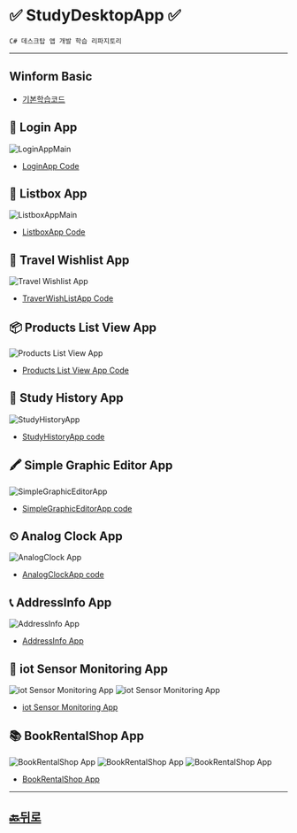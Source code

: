 # ✅ StudyDesktopApp ✅

```
C# 데스크탑 앱 개발 학습 리파지토리 
```
________________________________
##  Winform Basic
* [기본학습코드](https://github.com/JaehyeonHeo/StudyDesktopApp/commit/f824c24b036f3d8b0685ed6ce9bf443d2b77dcae)

## 🔐 Login App 
![LoginAppMain](https://raw.githubusercontent.com/JaehyeonHeo/StudyDesktopApp/86314b00db138d1d2ecf2aa6fb22570a53c214be/images/LoginApp.png "LoginAppMain")  
* [LoginApp Code](WinformApp/PracticeWinApp/PracticeWInApp/LoginApp/FrmLogin.cs "소스코드")  

## 📃 Listbox App
![ListboxAppMain](https://github.com/JaehyeonHeo/StudyDesktopApp/blob/main/images/ListboxApp.png?raw=true "ListboxApp")
* [ListboxApp Code](WinformApp/ExcerciseWinApp/ListboxWinApp/FrmMain.cs "소스코드")

## 📝 Travel Wishlist App
![Travel Wishlist App](https://raw.githubusercontent.com/JaehyeonHeo/StudyDesktopApp/bf8ec2f448d97977ee423fa2473bb658ed4763d5/images/TravelWishListApp.png "TravelWishlist")
* [TraverWishListApp Code](WinformApp/ExcerciseWinApp/TravelWishlistApp/FrmMain.cs "소스코드")  

## 📦 Products List View App
![Products List View App](images/ListViewApp.png "Products List View App")
* [Products List View App Code](WinformApp/ExcerciseWinApp/ListViewApp/FrmMain.cs "소스코드")  

## 👑 Study History App
![StudyHistoryApp](images/StudyHistoryApp.png "study history app")
* [StudyHistoryApp code](WinformApp/ExcerciseWinApp/StudyHistoryApp/FrmMain.cs "소스코드")
  
## 🖍 Simple Graphic Editor App
![SimpleGraphicEditorApp](images/SimpleGraphicEditor.png "study history app")
* [SimpleGraphicEditorApp code](WinformApp/ExcerciseWinApp/SimpleGraphicEditor/FrmMain.cs "소스코드")

## ⏲ Analog Clock App
![AnalogClock App](images/AnalogClockApp.png "analog clock app")
* [AnalogClockApp code](https://github.com/JaehyeonHeo/StudyDesktopApp/tree/main/WPF_App/WpfExcutiveBank/AnlogClockApp "소스코드")

## 📞 AddressInfo App
![AddressInfo App](https://github.com/JaehyeonHeo/StudyDesktopApp/blob/main/images/AddressApp.png?raw=true "AddressInfo App")
* [AddressInfo App](WinformApp/WinFormAdvancedBank/AddressInfoApp/FrmMain.cs "소스코드")

## 📲 iot Sensor Monitoring App
![iot Sensor Monitoring App](images/IoTSensorMonApp.png "iot Sensor Monitoring App")
![iot Sensor Monitoring App](images/iotSensormonAppDB.png "iot Sensor Monitoring App")
* [iot Sensor Monitoring App](WinformApp/WinFormAdvancedBank/IotSensorMonApp/FrmMain.cs "소스코드")  

## 📚 BookRentalShop App
![BookRentalShop App](images/bookRentalShop1.png "BookRentalShop App")
![BookRentalShop App](images/bookRentalShop2.png "BookRentalShop App")
![BookRentalShop App](images/bookRentalShop3.png "BookRentalShop App")

* [BookRentalShop App](WinformApp/WinFormAdvancedBank/BookRentalShopApp/FrmRental.cs "소스코드")


_____________________________________________
## [🔙뒤로]( https://github.com/JaehyeonHeo)
